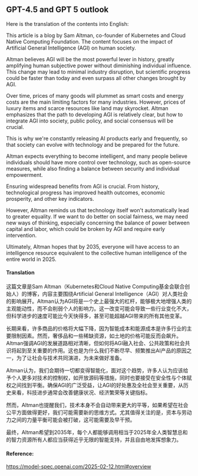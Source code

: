 ## GPT-4.5 and GPT 5 outlook

Here is the translation of the contents into English:

This article is a blog by Sam Altman, co-founder of Kubernetes and Cloud Native Computing Foundation. The content focuses on the impact of Artificial General Intelligence (AGI) on human society.

Altman believes AGI will be the most powerful lever in history, greatly amplifying human subjective power without diminishing individual influence. This change may lead to minimal industry disruption, but scientific progress could be faster than today and even surpass all other changes brought by AGI.

Over time, prices of many goods will plummet as smart costs and energy costs are the main limiting factors for many industries. However, prices of luxury items and scarce resources like land may skyrocket. Altman emphasizes that the path to developing AGI is relatively clear, but how to integrate AGI into society, public policy, and social consensus will be crucial.

This is why we're constantly releasing AI products early and frequently, so that society can evolve with technology and be prepared for the future.

Altman expects everything to become intelligent, and many people believe individuals should have more control over technology, such as open-source measures, while also finding a balance between security and individual empowerment.

Ensuring widespread benefits from AGI is crucial. From history, technological progress has improved health outcomes, economic prosperity, and other key indicators.

However, Altman reminds us that technology itself won't automatically lead to greater equality. If we want to do better on social fairness, we may need new ways of thinking, especially concerning the balance of power between capital and labor, which could be broken by AGI and require early intervention.

Ultimately, Altman hopes that by 2035, everyone will have access to an intelligence resource equivalent to the collective human intelligence of the entire world in 2025.

#### Translation 

这篇文章是Sam Altman（Kubernetes和Cloud Native Computing基金会联合创始人）的博客，内容主要围绕Artificial General Intelligence（AGI）对人类社会的影响展开。Altman认为AGI将是一个史上最强大的杠杆，能够极大地增强人类的主观能动性，而不会削弱个人的影响力。这一改变可能会导致一些行业变化不大，但科学进步的速度可能比今天快得多，甚至可能超越AGI带来的所有其他变革。

长期来看，许多商品的价格将大幅下降，因为智能成本和能源成本是许多行业的主要限制因素。然而，奢侈品和一些稀缺资源，如土地的价格可能反而会飙升。Altman强调AGI的发展道路相对清晰，但如何将AGI融入社会、公共政策和社会共识将起到至关重要的作用。这也是为什么我们不断尽早、频繁推出AI产品的原因之一，为了让社会与技术共同演进，为未来做好准备。

Altman认为，我们会期待一切都变得智能化，面对这个趋势，许多人认为应该给予个人更多对技术的控制权，如开放源码等措施，同时也要接受在安全性与个体赋权之间找到平衡。确保AGI的广泛受益，让AGI的好处惠及全社会至关重要，从历史来看，科技进步通常会改善健康状况、经济繁荣等关键指标。

然而，Altman也提醒我们，技术本身不会自动带来更大的平等，如果希望在社会公平方面做得更好，我们可能需要新的思维方式。尤其值得关注的是，资本与劳动力之间的力量平衡可能会被打破，这可能需要及早干预。

最终，Altman希望到2035年，每个人都能够调用相当于2025年全人类智慧总和的智力资源所有人都应当获得近乎无限的智能支持，并且自由地发挥想象力。

#### Reference: 

https://model-spec.openai.com/2025-02-12.html#overview